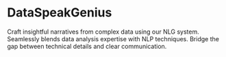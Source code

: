 # DataSpeakGenius
Craft insightful narratives from complex data using our NLG system. Seamlessly blends data analysis expertise with NLP techniques. Bridge the gap between technical details and clear communication.

